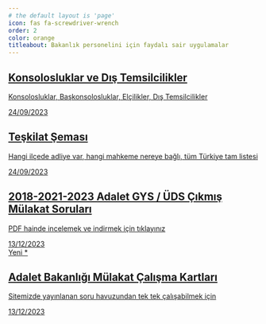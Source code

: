 ```yaml
---
# the default layout is 'page'
icon: fas fa-screwdriver-wrench
order: 2
color: orange
titleabout: Bakanlık personelini için faydalı sair uygulamalar
---
```



<div id="post-list" class="flex-grow-1 pe-xl-2 w-100">
  <article class="card-wrapper"> 
    <a href="/konsolosluklar/" class="card post-preview flex-md-row-reverse">
    <span class="badge badge-secondary bg-transparent text-danger"></span>
      <div class="card-body d-flex flex-column">
        <h1 class="card-title my-2 mt-md-0">Konsolosluklar ve Dış Temsilcilikler
        </h1>
        <div class="card-text content mt-0 mb-2">
          <p> Konsolosluklar, Başkonsolosluklar, Elçilikler, Dış Temsilcilikler
          </p>
        </div>
        <div class="post-meta flex-grow-1 d-flex align-items-end">
          <div class="me-auto"> 
            <i class="far fa-calendar fa-fw me-1">
            </i> 
            <time>24/09/2023
            </time>             
          </div>          
        </div>
      </div>
      <div class="preview-img d-flex flex-row justify-content-center align-items-center"><i class="fa fa-building-flag fa-fw me-1 fa-3x align-middle" style = "color: #8d6e63"> </i></div>    
    </a>
  </article>
  <article class="card-wrapper"> 
    <a href="/teskilat/" class="card post-preview flex-md-row-reverse">
    <span class="badge badge-secondary bg-transparent text-danger"></span>
      <div class="card-body d-flex flex-column">
        <h1 class="card-title my-2 mt-md-0">Teşkilat Şeması
        </h1>
        <div class="card-text content mt-0 mb-2">
          <p> Hangi ilçede adliye var, hangi mahkeme nereye bağlı, tüm Türkiye tam listesi
          </p>
        </div>
        <div class="post-meta flex-grow-1 d-flex align-items-end">
          <div class="me-auto"> 
            <i class="far fa-calendar fa-fw me-1">
            </i> 
            <time>24/09/2023
            </time>             
          </div>          
        </div>
      </div>
      <div class="preview-img d-flex flex-row justify-content-center align-items-center"><i class="fa fa-scale-balanced fa-fw me-1 fa-3x align-middle" style = "color: #76ff03"> </i></div>    
    </a>
  </article>  
  <article class="card-wrapper"> 
    <a href="/mulakat/" class="card post-preview flex-md-row-reverse">
    <span class="badge badge-secondary bg-transparent text-danger"></span>
      <div class="card-body d-flex flex-column">
        <h1 class="card-title my-2 mt-md-0">2018-2021-2023 Adalet GYS / ÜDS Çıkmış Mülakat Soruları 
        </h1>
        <div class="card-text content mt-0 mb-2">
          <p> PDF hainde incelemek ve indirmek için tıklayınız
          </p>
        </div>
        <div class="post-meta flex-grow-1 d-flex align-items-end">
          <div class="me-auto"> 
            <i class="far fa-calendar fa-fw me-1">
            </i> 
            <time>13/12/2023
            </time>             
          </div>          
        </div>
      </div>
      <div class="preview-img d-flex flex-row justify-content-center align-items-center"><i class="fa fa-check-double fa-fw me-1 fa-3x align-middle text-danger"> </i></div>    
    </a>
  </article>
  <article class="card-wrapper"> 
    <a href="/hatirlatmakartlari/" class="card post-preview flex-md-row-reverse">
    <span class="badge badge-secondary bg-transparent text-danger">Yeni *</span>
      <div class="card-body d-flex flex-column">
        <h1 class="card-title my-2 mt-md-0">Adalet Bakanlığı Mülakat Çalışma Kartları
        </h1>
        <div class="card-text content mt-0 mb-2">
          <p> Sitemizde yayınlanan soru havuzundan tek tek çalışabilmek için
          </p>
        </div>
        <div class="post-meta flex-grow-1 d-flex align-items-end">
          <div class="me-auto"> 
            <i class="far fa-calendar fa-fw me-1">
            </i> 
            <time>13/12/2023
            </time>             
          </div>          
        </div>
      </div>
      <div class="preview-img d-flex flex-row justify-content-center align-items-center"><i class="fa fa-chalkboard fa-fw me-1 fa-3x align-middle" style="color: #3f51b5"> </i></div>    
    </a>
  </article>    
</div>
